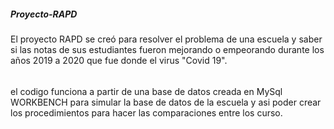  ##### Proyecto-RAPD #####
 
El proyecto RAPD se creó para resolver el problema de una escuela y saber si las notas de sus estudiantes fueron mejorando o empeorando durante los años 2019 a 2020 que fue donde  el virus "Covid 19".

######

el codigo funciona a partir de una base de datos creada en MySql WORKBENCH para simular la base de datos de la escuela y asi poder crear los procedimientos para hacer las comparaciones entre los curso.

######
